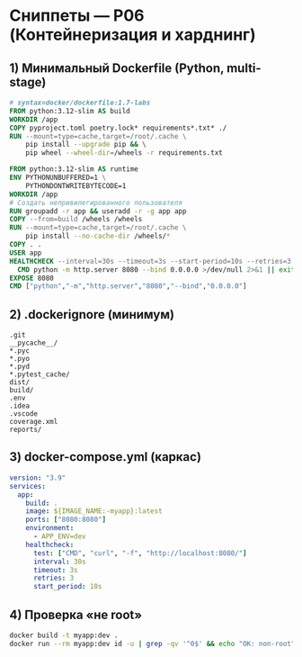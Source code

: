 # Сниппеты — P06 (Контейнеризация и харднинг)

## 1) Минимальный Dockerfile (Python, multi-stage)
```dockerfile
# syntax=docker/dockerfile:1.7-labs
FROM python:3.12-slim AS build
WORKDIR /app
COPY pyproject.toml poetry.lock* requirements*.txt* ./
RUN --mount=type=cache,target=/root/.cache \
    pip install --upgrade pip && \
    pip wheel --wheel-dir=/wheels -r requirements.txt

FROM python:3.12-slim AS runtime
ENV PYTHONUNBUFFERED=1 \
    PYTHONDONTWRITEBYTECODE=1
WORKDIR /app
# Создать непривилегированного пользователя
RUN groupadd -r app && useradd -r -g app app
COPY --from=build /wheels /wheels
RUN --mount=type=cache,target=/root/.cache \
    pip install --no-cache-dir /wheels/*
COPY . .
USER app
HEALTHCHECK --interval=30s --timeout=3s --start-period=10s --retries=3 \
  CMD python -m http.server 8080 --bind 0.0.0.0 >/dev/null 2>&1 || exit 1
EXPOSE 8080
CMD ["python","-m","http.server","8080","--bind","0.0.0.0"]
```

## 2) .dockerignore (минимум)
```
.git
__pycache__/
*.pyc
*.pyo
*.pyd
*.pytest_cache/
dist/
build/
.env
.idea
.vscode
coverage.xml
reports/
```

## 3) docker-compose.yml (каркас)
```yaml
version: "3.9"
services:
  app:
    build: .
    image: ${IMAGE_NAME:-myapp}:latest
    ports: ["8080:8080"]
    environment:
      - APP_ENV=dev
    healthcheck:
      test: ["CMD", "curl", "-f", "http://localhost:8080/"]
      interval: 30s
      timeout: 3s
      retries: 3
      start_period: 10s
```

## 4) Проверка «не root»
```bash
docker build -t myapp:dev .
docker run --rm myapp:dev id -u | grep -qv '^0$' && echo "OK: non-root" || echo "BAD: root"
```
